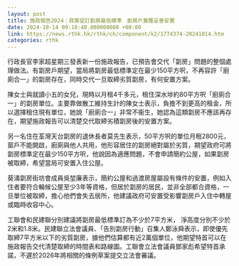 ```yaml
---
layout: post
title: 施政報告2024｜政黨促訂劏房最低標準　劏房戶冀獲妥善安置
date: 2024-10-14 09:18:40.000000000 +08:00
link: https://news.rthk.hk/rthk/ch/component/k2/1774374-20241014.htm
categories: rthk
---
```


行政長官李家超星期三發表新一份施政報告，已預告會交代「劏房」問題的整個處理做法。有劏房戶期望，當局將劏房最低標準定在最少150平方呎，不再容許「廚廁合一」的劏房存在，同時交代一旦取締劣質劏房，有何安置方案。

陳女士與就讀小五的女兒，現時以月租4千多元，租住深水埗約80平方呎「廚廁合一」的劏房單位。主要靠做散工維持生計的陳女士表示，負擔不到更高的租金，所以選擇租住現有單位，她說「廚廁合一」非常不衞生，她認為這類劏房不應該再存在，期望施政報告可以清楚交代取締劣積劏房後的安置方案。

另一名住在荃灣天台劏房的退休長者莫先生表示，50平方呎的單位月租2800元，窗戶不能開啟，廚廁與他人共用，他形容居住的劏房絕對屬於劣質，期望政府可將劏房標準定在最少150平方呎，他說因為適應問題，不會申請簡約公屋，如果劏房被取締，希望當局可安置入住公屋。

葵涌劏房街坊會成員吳堃廉表示，簡約公屋和過渡房屋屬設有條件的安置，例如入住者要符合輪候公屋至少3年等資格，但居於劏房的居民，並非全部都合資格，一旦單位被取締，擔心他們會失去居所，他建議政府可安置受影響劏房戶入住中轉屋或臨時收容中心。

工聯會和民建聯分別建議將劏房最低標準訂為不少於7平方米， 淨高度分別不少於2米和1.8米。民建聯立法會議員、「告別劏房行動」召集人鄭泳舜表示，即使優先取締7平方米以下的劣質劏房，據他們估算都有近2萬個單位，他期望特首可以在施政報告交代清楚取締的時間表和路線圖。工聯會立法會議員鄧家彪希望特首承諾，不遲於2026年將相關的條例草案提交立法會審議。
